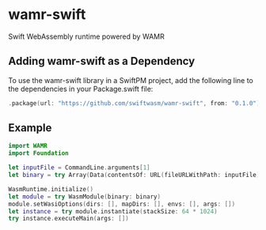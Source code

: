 # wamr-swift

Swift WebAssembly runtime powered by WAMR

## Adding wamr-swift as a Dependency

To use the wamr-swift library in a SwiftPM project, add the following line to the dependencies in your Package.swift file:

```swift
.package(url: "https://github.com/swiftwasm/wamr-swift", from: "0.1.0"),
```


## Example

```swift
import WAMR
import Foundation

let inputFile = CommandLine.arguments[1]
let binary = try Array(Data(contentsOf: URL(fileURLWithPath: inputFile)))

WasmRuntime.initialize()
let module = try WasmModule(binary: binary)
module.setWasiOptions(dirs: [], mapDirs: [], envs: [], args: [])
let instance = try module.instantiate(stackSize: 64 * 1024)
try instance.executeMain(args: [])
```
